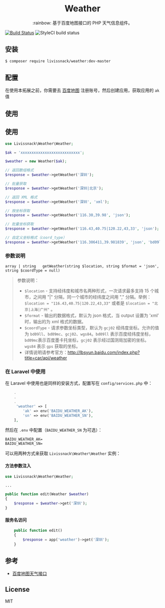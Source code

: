 
<h1 align="center">Weather</h1>

<p align="center">:rainbow: 基于百度地图接口的 PHP 天气信息组件。</p>

[![Build Status](https://travis-ci.org/livissnack/weather.svg?branch=master)](https://travis-ci.org/livissnack/weather)
![StyleCI build status](https://github.styleci.io/repos/144818004/shield)  

## 安装

```sh
$ composer require livissnack/weather:dev-master
```

## 配置

在使用本拓展之前，你需要去 [百度地图](http://lbsyun.baidu.com/index.php?title=car/api/weather) 注册账号，然后创建应用，获取应用的 `ak` 值

## 使用
## 使用

```php
use Livissnack\Weather\Weather;

$ak = 'xxxxxxxxxxxxxxxxxxxxxxxxxxx';

$weather = new Weather($ak);

// 返回数组格式
$response = $weather->getWeather('深圳');

// 批量获取
$response = $weather->getWeather('深圳|北京');

// 返回 XML 格式
$response = $weather->getWeather('深圳', 'xml');

// 按坐标获取
$response = $weather->getWeather('116.30,39.98', 'json');

// 批量坐标获取
$response = $weather->getWeather('116.43,40.75|120.22,43,33', 'json');

// 自定义坐标格式（coord_type）
$response = $weather->getWeather('116.306411,39.981839', 'json', 'bd09ll');
```

### 参数说明

```
array | string   getWeather(string $location, string $format = 'json', string $coordType = null)
```

> 参数说明：
> - `$location` - 支持经纬度和城市名两种形式，一次请求最多支持 15 个城市，之间用 "|" 分隔，同一个城市的经纬度之间用 "," 分隔。举例：`$location = "116.43,40.75|120.22,43,33"` 或者是 `$location = "北京|上海|广州"` 。
> - `$format`  - 输出的数据格式，默认为 json 格式，当 output 设置为 ’xml’ 时，输出的为 xml 格式的数据。
> - `$coordType` - 请求参数坐标类型，默认为 `gcj02` 经纬度坐标。允许的值为 `bd09ll`、`bd09mc`、`gcj02`、`wgs84`。`bd09ll` 表示百度经纬度坐标，`bd09mc`表示百度墨卡托坐标，`gcj02` 表示经过国测局加密的坐标。`wgs84` 表示 `gps` 获取的坐标。
> - 详情说明请参考官方：http://lbsyun.baidu.com/index.php?title=car/api/weather

### 在 Laravel 中使用

在 Laravel 中使用也是同样的安装方式，配置写在 `config/services.php` 中：

```php
	.
	.
	.
	 'weather' => [
        'ak' => env('BAIDU_WEATHER_AK'),
        'sn' => env('BAIDU_WEATHER_SN'), 
    ],
```

然后在 `.env` 中配置（`BAIDU_WEATHER_SN` 为可选）：

```env
BAIDU_WEATHER_AK=
BAIDU_WEATHER_SN=
```

可以用两种方式来获取 `Livissnack\Weather\Weather` 实例：

#### 方法参数注入

```php
use Livissnack\Weather\Weather;

...

public function edit(Weather $weather) 
{
    $response = $weather->get('深圳');
}
```

#### 服务名访问

```php
	public function edit() 
	{
		$response = app('weather')->get('深圳');
	}

```

## 参考

- [百度地图天气接口](http://lbsyun.baidu.com/index.php?title=car/api/weather)

## License

MIT
